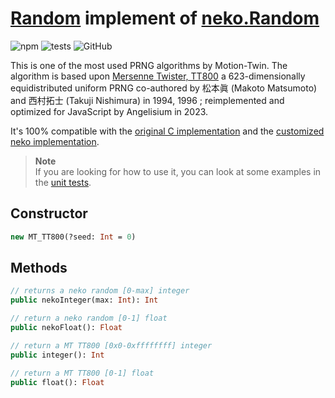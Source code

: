 # [Random][index] implement of [neko.Random][nekoRandom]

![npm](https://img.shields.io/npm/v/neko-random?color=blue&style=flat)
![tests](https://img.shields.io/static/v1?label=tests&message=6%20passed&color=brightgreen&style=flat)
![GitHub](https://img.shields.io/github/license/jslba/neko-random?style=flat)

This is one of  the most used PRNG  algorithms by Motion-Twin.  The algorithm is
based  upon [Mersenne Twister, TT800][PRNG]  a 623-dimensionally equidistributed
uniform  PRNG  co-authored  by  松本眞  (Makoto Matsumoto)  and  西村拓士  (Takuji
Nishimura)  in  1994,  1996  ;  reimplemented and  optimized  for  JavaScript by
Angelisium in 2023.

It's  100% compatible  with the  [original C implementation][originalC]  and the
[customized neko implementation][customizedNeko].

> **Note**   
> If you are looking  for how to  use it, you  can look at some  examples in the
> [unit tests][unittests].

## Constructor

```hx
new MT_TT800(?seed: Int = 0)
```

## Methods

```hx
// returns a neko random [0-max] integer
public nekoInteger(max: Int): Int
```

```hx
// return a neko random [0-1] float
public nekoFloat(): Float
```

```hx
// return a MT TT800 [0x0-0xffffffff] integer
public integer(): Int
```

```hx
// return a MT TT800 [0-1] float
public float(): Float
```

[index]: /source/index.js
[nekoRandom]: https://api.haxe.org/neko/Random.html
[unittests]: /test/rand.test.js
[PRNG]: http://www.math.sci.hiroshima-u.ac.jp/m-mat/MT/ARTICLES/mt.pdf
[originalC]: https://web.archive.org/web/20130612121948/http://random.mat.sbg.ac.at/publics/ftp/pub/data/tt800.c
[customizedNeko]: https://github.com/HaxeFoundation/neko/blob/master/libs/std/random.c